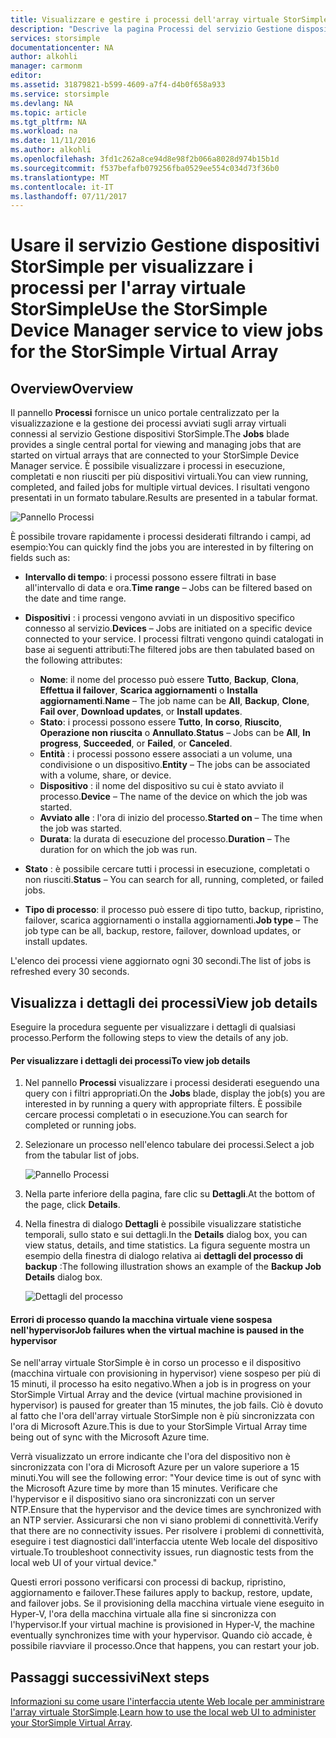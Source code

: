 ```yaml
---
title: Visualizzare e gestire i processi dell'array virtuale StorSimple | Documentazione Microsoft
description: "Descrive la pagina Processi del servizio Gestione dispositivi StorSimple e illustra come è possibile tenere traccia dei processi recenti e correnti per l'array virtuale StorSimple."
services: storsimple
documentationcenter: NA
author: alkohli
manager: carmonm
editor: 
ms.assetid: 31879821-b599-4609-a7f4-d4b0f658a933
ms.service: storsimple
ms.devlang: NA
ms.topic: article
ms.tgt_pltfrm: NA
ms.workload: na
ms.date: 11/11/2016
ms.author: alkohli
ms.openlocfilehash: 3fd1c262a8ce94d8e98f2b066a8028d974b15b1d
ms.sourcegitcommit: f537befafb079256fba0529ee554c034d73f36b0
ms.translationtype: MT
ms.contentlocale: it-IT
ms.lasthandoff: 07/11/2017
---
```

# <a name="use-the-storsimple-device-manager-service-to-view-jobs-for-the-storsimple-virtual-array"></a><span data-ttu-id="a30d9-103">Usare il servizio Gestione dispositivi StorSimple per visualizzare i processi per l'array virtuale StorSimple</span><span class="sxs-lookup"><span data-stu-id="a30d9-103">Use the StorSimple Device Manager service to view jobs for the StorSimple Virtual Array</span></span>
## <a name="overview"></a><span data-ttu-id="a30d9-104">Overview</span><span class="sxs-lookup"><span data-stu-id="a30d9-104">Overview</span></span>
<span data-ttu-id="a30d9-105">Il pannello **Processi** fornisce un unico portale centralizzato per la visualizzazione e la gestione dei processi avviati sugli array virtuali connessi al servizio Gestione dispositivi StorSimple.</span><span class="sxs-lookup"><span data-stu-id="a30d9-105">The **Jobs** blade provides a single central portal for viewing and managing jobs that are started on virtual arrays that are connected to your StorSimple Device Manager service.</span></span> <span data-ttu-id="a30d9-106">È possibile visualizzare i processi in esecuzione, completati e non riusciti per più dispositivi virtuali.</span><span class="sxs-lookup"><span data-stu-id="a30d9-106">You can view running, completed, and failed jobs for multiple virtual devices.</span></span> <span data-ttu-id="a30d9-107">I risultati vengono presentati in un formato tabulare.</span><span class="sxs-lookup"><span data-stu-id="a30d9-107">Results are presented in a tabular format.</span></span>

![Pannello Processi](./media/storsimple-virtual-array-manage-jobs/ova-jobs-blade.png)

<span data-ttu-id="a30d9-109">È possibile trovare rapidamente i processi desiderati filtrando i campi, ad esempio:</span><span class="sxs-lookup"><span data-stu-id="a30d9-109">You can quickly find the jobs you are interested in by filtering on fields such as:</span></span>

* <span data-ttu-id="a30d9-110">**Intervallo di tempo**: i processi possono essere filtrati in base all'intervallo di data e ora.</span><span class="sxs-lookup"><span data-stu-id="a30d9-110">**Time range** – Jobs can be filtered based on the date and time range.</span></span>
* <span data-ttu-id="a30d9-111">**Dispositivi** : i processi vengono avviati in un dispositivo specifico connesso al servizio.</span><span class="sxs-lookup"><span data-stu-id="a30d9-111">**Devices** – Jobs are initiated on a specific device connected to your service.</span></span> <span data-ttu-id="a30d9-112">I processi filtrati vengono quindi catalogati in base ai seguenti attributi:</span><span class="sxs-lookup"><span data-stu-id="a30d9-112">The filtered jobs are then tabulated based on the following attributes:</span></span>
  
  * <span data-ttu-id="a30d9-113">**Nome**: il nome del processo può essere **Tutto**, **Backup**, **Clona**, **Effettua il failover**, **Scarica aggiornamenti** o **Installa aggiornamenti**.</span><span class="sxs-lookup"><span data-stu-id="a30d9-113">**Name** – The job name can be **All**, **Backup**, **Clone**, **Fail over**, **Download updates**, or **Install updates**.</span></span>
  * <span data-ttu-id="a30d9-114">**Stato**: i processi possono essere **Tutto**, **In corso**, **Riuscito**, **Operazione non riuscita** o **Annullato**.</span><span class="sxs-lookup"><span data-stu-id="a30d9-114">**Status** – Jobs can be **All**, **In progress**, **Succeeded**, or **Failed**, or **Canceled**.</span></span>
  * <span data-ttu-id="a30d9-115">**Entità** : i processi possono essere associati a un volume, una condivisione o un dispositivo.</span><span class="sxs-lookup"><span data-stu-id="a30d9-115">**Entity** – The jobs can be associated with a volume, share, or device.</span></span>
  * <span data-ttu-id="a30d9-116">**Dispositivo** : il nome del dispositivo su cui è stato avviato il processo.</span><span class="sxs-lookup"><span data-stu-id="a30d9-116">**Device** – The name of the device on which the job was started.</span></span>
  * <span data-ttu-id="a30d9-117">**Avviato alle** : l'ora di inizio del processo.</span><span class="sxs-lookup"><span data-stu-id="a30d9-117">**Started on** – The time when the job was started.</span></span>
  * <span data-ttu-id="a30d9-118">**Durata**: la durata di esecuzione del processo.</span><span class="sxs-lookup"><span data-stu-id="a30d9-118">**Duration** – The duration for on which the job was run.</span></span>
* <span data-ttu-id="a30d9-119">**Stato** : è possibile cercare tutti i processi in esecuzione, completati o non riusciti.</span><span class="sxs-lookup"><span data-stu-id="a30d9-119">**Status** – You can search for all, running, completed, or failed jobs.</span></span>
* <span data-ttu-id="a30d9-120">**Tipo di processo**: il processo può essere di tipo tutto, backup, ripristino, failover, scarica aggiornamenti o installa aggiornamenti.</span><span class="sxs-lookup"><span data-stu-id="a30d9-120">**Job type** – The job type can be all, backup, restore, failover, download updates, or install updates.</span></span>

<span data-ttu-id="a30d9-121">L'elenco dei processi viene aggiornato ogni 30 secondi.</span><span class="sxs-lookup"><span data-stu-id="a30d9-121">The list of jobs is refreshed every 30 seconds.</span></span>

## <a name="view-job-details"></a><span data-ttu-id="a30d9-122">Visualizza i dettagli dei processi</span><span class="sxs-lookup"><span data-stu-id="a30d9-122">View job details</span></span>
<span data-ttu-id="a30d9-123">Eseguire la procedura seguente per visualizzare i dettagli di qualsiasi processo.</span><span class="sxs-lookup"><span data-stu-id="a30d9-123">Perform the following steps to view the details of any job.</span></span>

#### <a name="to-view-job-details"></a><span data-ttu-id="a30d9-124">Per visualizzare i dettagli dei processi</span><span class="sxs-lookup"><span data-stu-id="a30d9-124">To view job details</span></span>
1. <span data-ttu-id="a30d9-125">Nel pannello **Processi** visualizzare i processi desiderati eseguendo una query con i filtri appropriati.</span><span class="sxs-lookup"><span data-stu-id="a30d9-125">On the **Jobs** blade, display the job(s) you are interested in by running a query with appropriate filters.</span></span> <span data-ttu-id="a30d9-126">È possibile cercare processi completati o in esecuzione.</span><span class="sxs-lookup"><span data-stu-id="a30d9-126">You can search for completed or running jobs.</span></span>
2. <span data-ttu-id="a30d9-127">Selezionare un processo nell'elenco tabulare dei processi.</span><span class="sxs-lookup"><span data-stu-id="a30d9-127">Select a job from the tabular list of jobs.</span></span>
   
    ![Pannello Processi](./media/storsimple-virtual-array-manage-jobs/ova-jobs-blade.png)
3. <span data-ttu-id="a30d9-129">Nella parte inferiore della pagina, fare clic su **Dettagli**.</span><span class="sxs-lookup"><span data-stu-id="a30d9-129">At the bottom of the page, click **Details**.</span></span>
4. <span data-ttu-id="a30d9-130">Nella finestra di dialogo **Dettagli** è possibile visualizzare statistiche temporali, sullo stato e sui dettagli.</span><span class="sxs-lookup"><span data-stu-id="a30d9-130">In the **Details** dialog box, you can view status, details, and time statistics.</span></span> <span data-ttu-id="a30d9-131">La figura seguente mostra un esempio della finestra di dialogo relativa ai **dettagli del processo di backup** :</span><span class="sxs-lookup"><span data-stu-id="a30d9-131">The following illustration shows an example of the **Backup Job Details** dialog box.</span></span>
   
    ![Dettagli del processo](./media/storsimple-virtual-array-manage-jobs/ova-jobs-details.png)

#### <a name="job-failures-when-the-virtual-machine-is-paused-in-the-hypervisor"></a><span data-ttu-id="a30d9-133">Errori di processo quando la macchina virtuale viene sospesa nell'hypervisor</span><span class="sxs-lookup"><span data-stu-id="a30d9-133">Job failures when the virtual machine is paused in the hypervisor</span></span>
<span data-ttu-id="a30d9-134">Se nell'array virtuale StorSimple è in corso un processo e il dispositivo (macchina virtuale con provisioning in hypervisor) viene sospeso per più di 15 minuti, il processo ha esito negativo.</span><span class="sxs-lookup"><span data-stu-id="a30d9-134">When a job is in progress on your StorSimple Virtual Array and the device (virtual machine provisioned in hypervisor) is paused for greater than 15 minutes, the job fails.</span></span> <span data-ttu-id="a30d9-135">Ciò è dovuto al fatto che l'ora dell'array virtuale StorSimple non è più sincronizzata con l'ora di Microsoft Azure.</span><span class="sxs-lookup"><span data-stu-id="a30d9-135">This is due to your StorSimple Virtual Array time being out of sync with the Microsoft Azure time.</span></span> 

<span data-ttu-id="a30d9-136">Verrà visualizzato un errore indicante che l'ora del dispositivo non è sincronizzata con l'ora di Microsoft Azure per un valore superiore a 15 minuti.</span><span class="sxs-lookup"><span data-stu-id="a30d9-136">You will see the following error: "Your device time is out of sync with the Microsoft Azure time by more than 15 minutes.</span></span> <span data-ttu-id="a30d9-137">Verificare che l'hypervisor e il dispositivo siano ora sincronizzati con un server NTP.</span><span class="sxs-lookup"><span data-stu-id="a30d9-137">Ensure that the hypervisor and the device times are synchronized with an NTP servier.</span></span> <span data-ttu-id="a30d9-138">Assicurarsi che non vi siano problemi di connettività.</span><span class="sxs-lookup"><span data-stu-id="a30d9-138">Verify that there are no connectivity issues.</span></span> <span data-ttu-id="a30d9-139">Per risolvere i problemi di connettività, eseguire i test diagnostici dall'interfaccia utente Web locale del dispositivo virtuale.</span><span class="sxs-lookup"><span data-stu-id="a30d9-139">To troubleshoot connectivity issues, run diagnostic tests from the local web UI of your virtual device."</span></span>

<span data-ttu-id="a30d9-140">Questi errori possono verificarsi con processi di backup, ripristino, aggiornamento e failover.</span><span class="sxs-lookup"><span data-stu-id="a30d9-140">These failures apply to backup, restore, update, and failover jobs.</span></span> <span data-ttu-id="a30d9-141">Se il provisioning della macchina virtuale viene eseguito in Hyper-V, l'ora della macchina virtuale alla fine si sincronizza con l'hypervisor.</span><span class="sxs-lookup"><span data-stu-id="a30d9-141">If your virtual machine is provisioned in Hyper-V, the machine eventually synchronizes time with your hypervisor.</span></span> <span data-ttu-id="a30d9-142">Quando ciò accade, è possibile riavviare il processo.</span><span class="sxs-lookup"><span data-stu-id="a30d9-142">Once that happens, you can restart your job.</span></span>

## <a name="next-steps"></a><span data-ttu-id="a30d9-143">Passaggi successivi</span><span class="sxs-lookup"><span data-stu-id="a30d9-143">Next steps</span></span>
<span data-ttu-id="a30d9-144">[Informazioni su come usare l'interfaccia utente Web locale per amministrare l'array virtuale StorSimple](storsimple-ova-web-ui-admin.md).</span><span class="sxs-lookup"><span data-stu-id="a30d9-144">[Learn how to use the local web UI to administer your StorSimple Virtual Array](storsimple-ova-web-ui-admin.md).</span></span>

